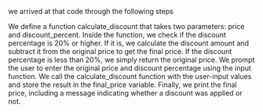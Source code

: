 we arrived at that code through the following steps

We define a function calculate_discount that takes two parameters: price and discount_percent.
Inside the function, we check if the discount percentage is 20% or higher. If it is, we calculate the discount amount and subtract it from the original price to get the final price.
If the discount percentage is less than 20%, we simply return the original price.
We prompt the user to enter the original price and discount percentage using the input function.
We call the calculate_discount function with the user-input values and store the result in the final_price variable.
Finally, we print the final price, including a message indicating whether a discount was applied or not.